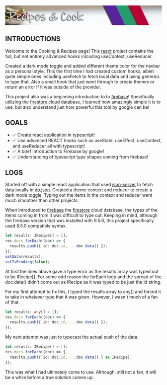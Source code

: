 ![Cooking & Recipes](../assests/../assets/recipes-splash.png)

## INTRODUCTIONS
[react-link]: https://reactjs.org/
[firebase-link]: https://firebase.google.com
[firestore-link]: https://firebase.google.com/docs/firestore
[jsonserver-link]: https://www.npmjs.com/package/json-server
[db-json-link]: https://github.com/jsoomie/fullstack-projects/blob/main/cooking-recipes/src/data/db.json

Welcome to the Cooking & Recipes page! This [react][react-link] project contains the full, but not entirely advanced hooks inlcuding useContext, useReducer.

Created a dark mode toggle and added different theme color for the navbar as a personal style. This the first time I had created custom hooks, albiet quite simple ones including useFetch to fetch local data and using generics to type that. Also a small hook that just went through to create themes or return an error if it was outside of the provider.

This project also was a beginning introduction to to [firebase][firebase-link]! Specifically utilizing the [firestore][firestore-link] cloud database, I learned how amazingly simple it is to use, but also understand just how powerful this tool by google can be!

## GOALS
- ✅ Create react application in typescript!
- ✅ Use advanced REACT hooks such as useState, useEffect, useContext, and useReducer all with typescript!
- ✅ A brief introduction to Firebase by google!
- ✅ Understanding of typescript type shapes coming from firebase!

## LOGS
Started off with a simple react application that used [json-server][jsonserver-link] to fetch data locally in [db.json][db-json-link]. Created a theme context and reducer to create a dark mode toggle. Typing out the items in the context and reducer went much smoother than other projects. 

When introduced to [firebase][firebase-link] the [firestore][firestore-link] cloud database, the types of the items coming in from it was difficult to type out. Keeping in mind, although the firebase version that was installed with 9.5.0, this project specifically used 8.5.0 compatible syntax.

```typescript
let results: IRecipe[] = [];
res.docs.forEach((doc) => {
  results.push({ id: doc.id, ...doc.data() });
});
setData(results);
setIsPending(false);
```

At first the lines above gave a type error as the results array was typed out to be IRecipe[]. For some odd reason the forEach loop and the spread of the doc.data() didn't come out as IRecipe as it was typed to be just the id string. 

For my first attempt to fix this, I typed the results array to any[] and forced it to take in whatever type that it was given. However, I wasn't much of a fan of that.

```typescript
let results: any[] = [];
res.docs.forEach((doc) => {
  results.push({ id: doc.id, ...doc.data() });
});
```

My next attempt was just to typecast the actual push of the data.

```typescript
let results: IRecipe[] = [];
res.docs.forEach((doc) => {
  results.push({ id: doc.id, ...doc.data() } as IRecipe);
});
```

This was what I had ultimately come to use. Although, still not a fan, it will be a while before a true solution comes up.
